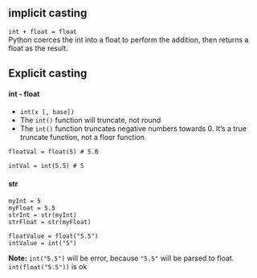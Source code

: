 ## implicit casting
`int + float = float`    
Python coerces the int into a float to perform the addition, then returns a float as the result.

## Explicit casting
#### int - float
* `int(x [, base])`
* The `int()` function will truncate, not round
* The `int()` function truncates negative numbers towards 0. It’s a true truncate function, not a floor function
```
floatVal = float(5) # 5.0

intVal = int(5.5) # 5
```
#### str
```
myInt = 5
myFloat = 5.5
strInt = str(myInt)
strFloat = str(myFloat)

floatValue = float("5.5")
intValue = int("5")
```
**Note:** `int("5.5")` will be error, because `"5.5"` will be parsed to float. `int(float("5.5"))` is ok

